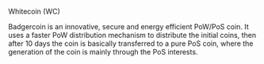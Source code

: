 Whitecoin (WC)

Badgercoin is an innovative, secure and energy efficient PoW/PoS coin. It uses a faster PoW distribution mechanism to distribute the initial coins, then after 10 days the coin is basically transferred to a pure PoS coin, where the generation of the coin is mainly through the PoS interests.



